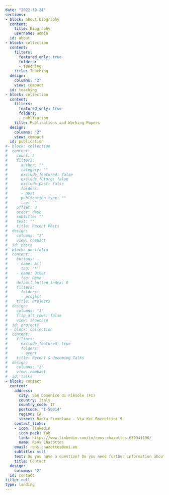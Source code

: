 ```yaml
---
date: "2022-10-24"
sections:
- block: about.biography
  content:
    title: Biography
    username: admin
  id: about
- block: collection
  content:
    filters:
      featured_only: true
      folders:
      - teaching
    title: Teaching
  design:
    columns: "2"
    view: compact
  id: teaching
- block: collection
  content:
    filters:
      featured_only: true
      folders:
      - publication
    title: Publications and Working Papers
  design:
    columns: "2"
    view: compact
  id: publication
#- block: collection
#  content:
#    count: 5
#    filters:
#      author: ""
#      category: ""
#      exclude_featured: false
#      exclude_future: false
#      exclude_past: false
#      folders:
#      - post
#      publication_type: ""
#      tag: ""
#    offset: 0
#    order: desc
#    subtitle: ""
#    text: ""
#    title: Recent Posts
#  design:
#    columns: "2"
#    view: compact
#  id: posts
#- block: portfolio
#  content:
#    buttons:
#    - name: All
#      tag: '*'
#    - name: Other
#      tag: Demo
#    default_button_index: 0
#    filters:
#      folders:
#      - project
#    title: Projects
#  design:
#    columns: "1"
#    flip_alt_rows: false
#    view: showcase
#  id: projects
# - block: collection
#  content:
#    filters:
#      exclude_featured: true
#      folders:
#      - event
#    title: Recent & Upcoming Talks
#  design:
#    columns: "2"
#    view: compact
#  id: talks
- block: contact
  content:
    address:
      city: San Domenico di Fiesole (FI)
      country: Italy
      country_code: IT
      postcode: "I-50014"
      region: CA
      street: Badia Fiesolana - Via dei Roccettini 9
    contact_links:
    - icon: linkedin
      icon_pack: fab
      link: https://www.linkedin.com/in/rens-chazottes-659341190/
      name: Rens Chazottes
    email: rens.chazottes@eui.eu
    subtitle: null
    text: Do you have a question? Do you need further information about a research I am working on? Send me a message!
    title: Contact
  design:
    columns: "2"
  id: contact
title: null
type: landing
---
```

